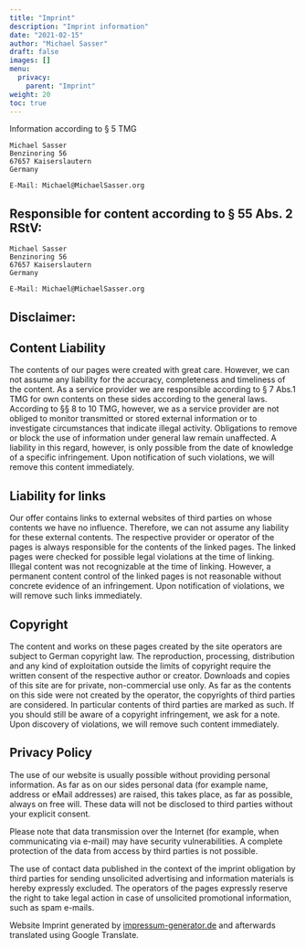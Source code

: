 ```yaml
---
title: "Imprint"
description: "Imprint information"
date: "2021-02-15"
author: "Michael Sasser"
draft: false
images: []
menu:
  privacy:
    parent: "Imprint"
weight: 20
toc: true
---
```


Information according to § 5 TMG

```
Michael Sasser
Benzinoring 56
67657 Kaiserslautern
Germany

E-Mail: Michael@MichaelSasser.org
```

## Responsible for content according to § 55 Abs. 2 RStV:

```
Michael Sasser
Benzinoring 56
67657 Kaiserslautern
Germany

E-Mail: Michael@MichaelSasser.org
```

## Disclaimer:

## Content Liability

The contents of our pages were created with great care. However, we can not
assume any liability for the accuracy, completeness and timeliness of the
content. As a service provider we are responsible according to § 7 Abs.1 TMG
for own contents on these sides according to the general laws. According to §§
8 to 10 TMG, however, we as a service provider are not obliged to monitor
transmitted or stored external information or to investigate circumstances that
indicate illegal activity. Obligations to remove or block the use of
information under general law remain unaffected. A liability in this regard,
however, is only possible from the date of knowledge of a specific
infringement. Upon notification of such violations, we will remove this content
immediately.

## Liability for links

Our offer contains links to external websites of third parties on whose
contents we have no influence. Therefore, we can not assume any liability for
these external contents. The respective provider or operator of the pages is
always responsible for the contents of the linked pages. The linked pages were
checked for possible legal violations at the time of linking. Illegal content
was not recognizable at the time of linking. However, a permanent content
control of the linked pages is not reasonable without concrete evidence of an
infringement. Upon notification of violations, we will remove such links
immediately.

## Copyright

The content and works on these pages created by the site operators are subject
to German copyright law. The reproduction, processing, distribution and any
kind of exploitation outside the limits of copyright require the written
consent of the respective author or creator. Downloads and copies of this site
are for private, non-commercial use only. As far as the contents on this side
were not created by the operator, the copyrights of third parties are
considered. In particular contents of third parties are marked as such. If you
should still be aware of a copyright infringement, we ask for a note. Upon
discovery of violations, we will remove such content immediately.

## Privacy Policy

The use of our website is usually possible without providing personal
information. As far as on our sides personal data (for example name, address or
eMail addresses) are raised, this takes place, as far as possible, always on
free will. These data will not be disclosed to third parties without your
explicit consent.

Please note that data transmission over the Internet (for example, when
communicating via e-mail) may have security vulnerabilities. A complete
protection of the data from access by third parties is not possible.

The use of contact data published in the context of the imprint obligation by
third parties for sending unsolicited advertising and information materials is
hereby expressly excluded. The operators of the pages expressly reserve the
right to take legal action in case of unsolicited promotional information, such
as spam e-mails.

Website Imprint generated by
[impressum-generator.de](http://www.impressum-generator.de/) and afterwards
translated using Google Translate.
